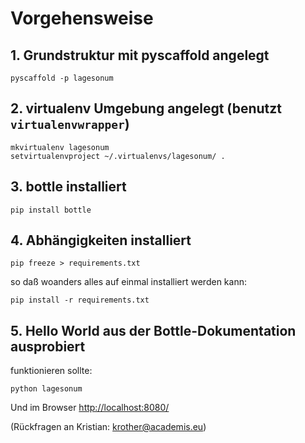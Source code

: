 
# Vorgehensweise

## 1. Grundstruktur mit pyscaffold angelegt

    pyscaffold -p lagesonum

## 2. virtualenv Umgebung angelegt (benutzt `virtualenvwrapper`)

    mkvirtualenv lagesonum
    setvirtualenvproject ~/.virtualenvs/lagesonum/ .

## 3. bottle installiert

    pip install bottle


## 4. Abhängigkeiten installiert

    pip freeze > requirements.txt

so daß woanders alles auf einmal installiert werden kann:

    pip install -r requirements.txt


## 5. Hello World aus der Bottle-Dokumentation ausprobiert

funktionieren sollte:

    python lagesonum    

Und im Browser [http://localhost:8080/](http://localhost:8080/)


(Rückfragen an Kristian: krother@academis.eu)
